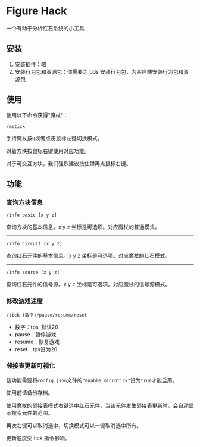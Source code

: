 # Figure Hack

一个有助于分析红石系统的小工具

## 安装

1. 安装插件：略
2. 安装行为包和资源包：你需要为 bds 安装行为包，为客户端安装行为包和资源包

## 使用

使用以下命令获得"魔杖"：

```
/mstick
```

手持魔杖按`Q`或者点击鼠标左键切换模式。

对着方块按鼠标右键使用对应功能。

对于可交互方块，我们强烈建议按住蹲再点鼠标右键。

## 功能

### 查询方块信息

```
/info basic [x y z]
```

查询方块的基本信息。x y z 坐标是可选项。对应魔杖的普通模式。

---

```
/info circuit [x y z]
```

查询红石元件的基本信息。x y z 坐标是可选项。对应魔杖的红石模式。

---

```
/info source [x y z]
```

查询红石元件的信号源。x y z 坐标是可选项。对应魔杖的信号源模式。

### 修改游戏速度

```
/tick (数字)/pause/resume/reset
```

- 数字：tps, 默认20
- pause：暂停游戏
- resume：恢复游戏
- reset：tps设为20

### 邻接表更新可视化

该功能需要将`config.json`文件的`"enable_microtick"`设为`true`才能启用。

使用前请备份存档。

使用魔杖的邻接表模式右键选中红石元件，当该元件发生邻接表更新时，会自动显示搜索元件的范围。

再次右键可以取消选中，切换模式可以一键取消选中所有。

更新速度受 tick 指令影响。
